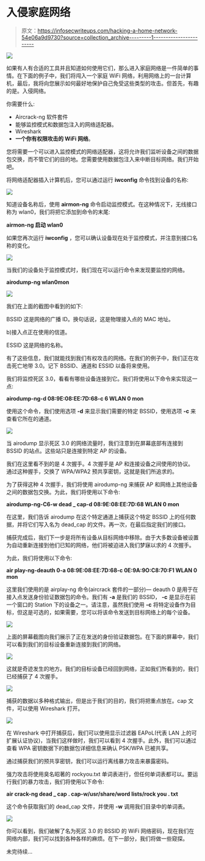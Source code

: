 # 入侵家庭网络

> 原文：<https://infosecwriteups.com/hacking-a-home-network-54e06a9d9730?source=collection_archive---------1----------------------->

![](img/228ce1d46387c5de3ba8da8516594aaf.png)

如果有人有合适的工具并且知道如何使用它们，那么进入家庭网络是一件简单的事情。在下面的例子中，我们将闯入一个家庭 WiFi 网络，利用网络上的一台计算机，最后，我将向您展示如何最好地保护自己免受这些类型的攻击。但首先，有趣的是。入侵网络。

你需要什么:

*   Aircrack-ng 软件套件
*   能够监控模式和数据包注入的网络适配器。
*   Wireshark
*   **一个你有权限攻击的 WiFi 网络**。

您将需要一个可以进入监控模式的网络适配器，这将允许我们监听设备之间的数据包交换，而不管它们的目的地。您需要使用数据包注入来中断目标网络。我们开始吧。

将网络适配器插入计算机后，您可以通过运行 **iwconfig** 命令找到设备的名称:

![](img/613e6d55dcd8c1eba17a219b1b14ba7e.png)

知道设备名称后，使用 **airmon-ng** 命令启动监控模式。在这种情况下，无线接口称为 wlan0，我们将把它添加到命令的末尾:

**airmon-ng 启动 wlan0**

如果您再次运行 **iwconfig** ，您可以确认设备现在处于监控模式，并注意到接口名称的变化。

![](img/aca63036d6ae9a33c73c95362c509c8c.png)

当我们的设备处于监控模式时，我们现在可以运行命令来发现要监控的网络。

**airodump-ng wlan0mon**

![](img/4985855292eff07c97c4db1accf691f5.png)

我们在上面的截图中看到的如下:

BSSID 这是网络的广播 ID。换句话说，这是物理接入点的 MAC 地址。

b)接入点正在使用的信道。

ESSID 这是网络的名称。

有了这些信息，我们就能找到我们有权攻击的网络。在我们的例子中，我们正在攻击死亡地带 3.0。记下 BSSID、通道和 ESSID 以备将来使用。

我们将监控死区 3.0，看看有哪些设备连接到它。我们将使用以下命令来实现这一点:

**airodump-ng-d 08:9E:08:EE:7D:68-c 6 WLAN 0 mon**

使用这个命令，我们使用选项 **-d** 来显示我们需要的特定 BSSID，使用选项 **-c** 来查看它所在的通道。

![](img/430eab3fb11c001a8c7c157cecb18250.png)

当 airodump 显示死区 3.0 的网络流量时，我们注意到在屏幕底部有连接到 BSSID 的站点。这些站只是连接到特定 AP 的设备。

我们在这里看不到的是 4 次握手。4 次握手是 AP 和连接设备之间使用的协议。通过这种握手，交换了 WPA/WPA2 预共享密钥，这就是我们所追求的。

为了获得这种 4 次握手，我们将使用 airodump-ng 来捕获 AP 和网络上其他设备之间的数据包交换。为此，我们将使用以下命令:

**airodump-ng-C6-w dead _ cap-d 08:9E:08:EE:7D:68 WLAN 0 mon**

在这里，我们告诉 airodump 在这个特定通道上捕获这个特定 BSSID 上的任何数据，并将它们写入名为 dead_cap 的文件。再一次，在最后指定我们的接口。

捕获完成后，我们下一步是将所有设备从目标网络中移除。由于大多数设备被设置为自动重新连接到他们已知的网络，他们将被迫进入我们梦寐以求的 4 次握手。

为此，我们将使用以下命令:

**air play-ng-deauth 0-a 08:9E:08:EE:7D:68-c 0E:9A:9O:C8:70:F1 WLAN 0 mon**

这里我们使用的是 airplay-ng 命令(aircrack 套件的一部分)— deauth 0 是用于在接入点发送身份验证数据包的命令。我们有 **-a** 是我们的 BSSID， **-c** 是显示在前一个窗口的 Station 下的设备之一。请注意，虽然我们使用 **-c** 将特定设备作为目标，但这是可选的，如果需要，您可以将该命令发送到目标网络上的每个设备。

![](img/69163fe1fabae485aa7256902293cb56.png)

上面的屏幕截图向我们展示了正在发送的身份验证数据包。在下面的屏幕中，我们可以看到我们的目标设备重新连接到我们的网络。

![](img/ebe43a7b0873e7b718a47dfef3d3e5a3.png)

这就是奇迹发生的地方。我们的目标设备已经回到网络，正如我们所看到的，我们已经捕获了 4 次握手。

![](img/1c0d7a1842b64ea105fc21a8f920773c.png)

捕获的数据以多种格式输出，但是出于我们的目的，我们将把重点放在。cap 文件，可以使用 Wireshark 打开。

![](img/ea9c13cdece8d4d45b914215d407829c.png)

在 Wireshark 中打开捕获后，我们可以使用显示过滤器 EAPoL(代表 LAN 上的可扩展认证协议)，当我们这样做时，我们可以看到 4 次握手。此外，我们可以通过查看 WPA 密钥数据下的数据包详细信息来确认 PSK/WPA 已被共享。

通过捕获我们的预共享密钥，我们可以运行离线暴力攻击来暴露密码。

强力攻击将使用臭名昭著的 rockyou.txt 单词表进行，但任何单词表都可以。要运行我们的暴力攻击，我们将使用以下命令:

**air crack-ng dead _ cap . cap-w/usr/share/word lists/rock you . txt**

这个命令获取我们的 dead_cap 文件，并使用 **-w** 调用我们目录中的单词表。

![](img/18949b0a0ec21e22a1492a8a9f0daa3c.png)

你可以看到，我们破解了名为死区 3.0 的 BSSID 的 WiFi 网络密码，现在我们在网络内部，我们可以找到各种各样的麻烦。在下一部分，我们将做一些窥探。

未完待续…